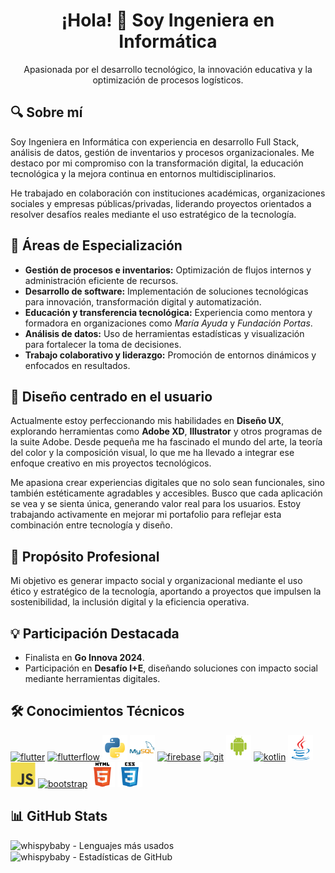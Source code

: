 <h1 align="center">¡Hola! 👋 Soy Ingeniera en Informática</h1>

<p align="center">Apasionada por el desarrollo tecnológico, la innovación educativa y la optimización de procesos logísticos.</p>

<h2>🔍 Sobre mí</h2>

<p>
Soy Ingeniera en Informática con experiencia en desarrollo Full Stack, análisis de datos, gestión de inventarios y procesos organizacionales. Me destaco por mi compromiso con la transformación digital, la educación tecnológica y la mejora continua en entornos multidisciplinarios.
</p>

<p>
He trabajado en colaboración con instituciones académicas, organizaciones sociales y empresas públicas/privadas, liderando proyectos orientados a resolver desafíos reales mediante el uso estratégico de la tecnología.
</p>



<h2>💼 Áreas de Especialización</h2>

<ul>
  <li><strong>Gestión de procesos e inventarios:</strong> Optimización de flujos internos y administración eficiente de recursos.</li>
  <li><strong>Desarrollo de software:</strong> Implementación de soluciones tecnológicas para innovación, transformación digital y automatización.</li>
  <li><strong>Educación y transferencia tecnológica:</strong> Experiencia como mentora y formadora en organizaciones como <em>María Ayuda</em> y <em>Fundación Portas</em>.</li>
  <li><strong>Análisis de datos:</strong> Uso de herramientas estadísticas y visualización para fortalecer la toma de decisiones.</li>
  <li><strong>Trabajo colaborativo y liderazgo:</strong> Promoción de entornos dinámicos y enfocados en resultados.</li>
</ul>


## 🎨 Diseño centrado en el usuario

Actualmente estoy perfeccionando mis habilidades en **Diseño UX**, explorando herramientas como **Adobe XD**, **Illustrator** y otros programas de la suite Adobe. Desde pequeña me ha fascinado el mundo del arte, la teoría del color y la composición visual, lo que me ha llevado a integrar ese enfoque creativo en mis proyectos tecnológicos.

Me apasiona crear experiencias digitales que no solo sean funcionales, sino también estéticamente agradables y accesibles. Busco que cada aplicación se vea y se sienta única, generando valor real para los usuarios. Estoy trabajando activamente en mejorar mi portafolio para reflejar esta combinación entre tecnología y diseño.
 

<h2>🎯 Propósito Profesional</h2>

<p>
Mi objetivo es generar impacto social y organizacional mediante el uso ético y estratégico de la tecnología, aportando a proyectos que impulsen la sostenibilidad, la inclusión digital y la eficiencia operativa.
</p>

<h2>💡 Participación Destacada</h2>

<ul>
  <li>Finalista en <strong>Go Innova 2024</strong>.</li>
  <li>Participación en <strong>Desafío I+E</strong>, diseñando soluciones con impacto social mediante herramientas digitales.</li>
</ul>

<h2>🛠️ Conocimientos Técnicos</h2>

<p align="left">
  <a href="https://flutter.dev" target="_blank"><img src="https://www.vectorlogo.zone/logos/flutterio/flutterio-icon.svg" alt="flutter" width="40" height="40"/></a>
  <a href="https://flutterflow.io/" target="_blank"><img src="https://avatars.githubusercontent.com/u/76294496?s=280&v=4" alt="flutterflow" width="40" height="40"/></a>
  <a href="https://www.python.org" target="_blank"><img src="https://raw.githubusercontent.com/devicons/devicon/master/icons/python/python-original.svg" alt="python" width="40" height="40"/></a>
  <a href="https://www.mysql.com/" target="_blank"><img src="https://raw.githubusercontent.com/devicons/devicon/master/icons/mysql/mysql-original-wordmark.svg" alt="mysql" width="40" height="40"/></a>
  <a href="https://firebase.google.com/" target="_blank"><img src="https://cdn.jsdelivr.net/gh/devicons/devicon/icons/firebase/firebase-plain.svg" alt="firebase" width="40" height="40"/></a>
  <a href="https://git-scm.com/" target="_blank"><img src="https://www.vectorlogo.zone/logos/git-scm/git-scm-icon.svg" alt="git" width="40" height="40"/></a>
  <a href="https://developer.android.com" target="_blank"><img src="https://raw.githubusercontent.com/devicons/devicon/master/icons/android/android-original-wordmark.svg" alt="android" width="40" height="40"/></a>
  <a href="https://kotlinlang.org" target="_blank"><img src="https://www.vectorlogo.zone/logos/kotlinlang/kotlinlang-icon.svg" alt="kotlin" width="40" height="40"/></a>
  <a href="https://www.java.com" target="_blank"><img src="https://raw.githubusercontent.com/devicons/devicon/master/icons/java/java-original.svg" alt="java" width="40" height="40"/></a>
  <a href="https://developer.mozilla.org/en-US/docs/Web/JavaScript" target="_blank"><img src="https://raw.githubusercontent.com/devicons/devicon/master/icons/javascript/javascript-original.svg" alt="javascript" width="40" height="40"/></a>
  <a href="https://getbootstrap.com" target="_blank"><img src="https://cdn.jsdelivr.net/gh/devicons/devicon/icons/bootstrap/bootstrap-original.svg" alt="bootstrap" width="40" height="40"/></a>
  <a href="https://www.w3.org/html/" target="_blank"><img src="https://raw.githubusercontent.com/devicons/devicon/master/icons/html5/html5-original-wordmark.svg" alt="html5" width="40" height="40"/></a>
  <a href="https://www.w3schools.com/css/" target="_blank"><img src="https://raw.githubusercontent.com/devicons/devicon/master/icons/css3/css3-original-wordmark.svg" alt="css3" width="40" height="40"/></a>
</p>

<h2>📊 GitHub Stats</h2>

<p><img align="left" src="https://github-readme-stats.vercel.app/api/top-langs?username=whispybaby&show_icons=true&locale=es&layout=compact" alt="whispybaby - Lenguajes más usados" /></p>
<p><img align="center" src="https://github-readme-stats.vercel.app/api?username=whispybaby&show_icons=true&locale=es" alt="whispybaby - Estadísticas de GitHub" /></p>
